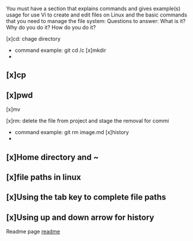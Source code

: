You must have a section that explains commands and gives example(s) usage for use Vi to create and edit files on Linux and the basic commands that you need to manage the file system: Questions to answer: What is it? Why do you do it? How do you do it?

[x]cd: chage directory 
- command example: git cd /c
[x]mkdir
- 
[x]cp
- 
[x]pwd
-
[x]mv

[x]rm: delete the file from project and stage the removal for commi
- command example: git rm image.md
[x]history
-
[x]Home directory and ~
-
[x]file paths in linux
-
[x]Using the tab key to complete file paths
-
[x]Using up and down arrow for history
-

Readme page [readme](/README.md)


